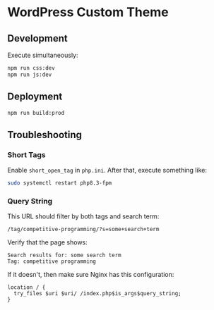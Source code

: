 # WordPress Custom Theme

## Development

Execute simultaneously:

```sh
npm run css:dev
npm run js:dev
```

## Deployment

```sh
npm run build:prod
```

## Troubleshooting

### Short Tags

Enable `short_open_tag` in `php.ini`. After that, execute something like:

```sh
sudo systemctl restart php8.3-fpm
```

### Query String

This URL should filter by both tags and search term:

```
/tag/competitive-programming/?s=some+search+term
```

Verify that the page shows:

```
Search results for: some search term
Tag: competitive programming
```

If it doesn't, then make sure Nginx has this configuration:

```
location / {
  try_files $uri $uri/ /index.php$is_args$query_string;
}
```
